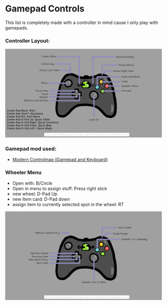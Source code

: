 # Gamepad Controls 

This list is completely made with a controller in mind cause I only play with gamepads. 

### Controller Layout:
<img src="https://raw.githubusercontent.com/Styyx1/Nocturnia-Readme/af679fea23423cdb829f30c9f988cc6545bb33df/files/NocturniaGamepadLayout.png" />

### Gamepad mod used: 
- [Modern Controlmap (Gamepad and Keyboard)](https://www.nexusmods.com/skyrimspecialedition/mods/89649)


### Wheeler Menu
- Open with: B/Circle  
- Open in menu to assign stuff: Press right stick  
- new wheel: D-Pad Up
- new Item card: D-Pad down
- assign item to currently selected spot in the wheel: RT

<img src="https://raw.githubusercontent.com/Styyx1/Nocturnia-Readme/master/files/WheelerMenuLayout.png"/>





